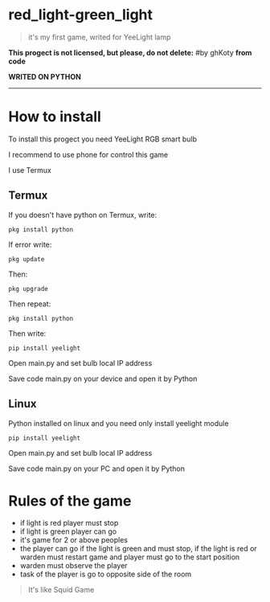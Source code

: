 # red_light-green_light
> it's my first game, writed for YeeLight lamp

 __This progect is not licensed, but please, do not delete:__
    #by ghKoty
 __from code__
 
 __WRITED ON PYTHON__
 ___
# How to install
To install this progect you need YeeLight RGB smart bulb

I recommend to use phone for control this game

I use Termux

Termux
---

  If you doesn't have python on Termux, write:

    pkg install python

  If error write:

    pkg update

  Then:

    pkg upgrade
    
  Then repeat:

    pkg install python

  Then write:

    pip install yeelight

Open main.py and set bulb local IP address

Save code main.py on your device and open it by Python

Linux
---

Python installed on linux and you need only install yeelight module

    pip install yeelight

Open main.py and set bulb local IP address

Save code main.py on your PC and open it by Python

# Rules of the game
 * if light is red player must stop
 * if light is green player can go
 * it's game for 2 or above peoples
 * the player can go if the light is green and must stop, if the light is red or warden must restart game and player must go to the start position
 * warden must observe the player
 * task of the player is go to opposite side of the room

> It's like Squid Game
